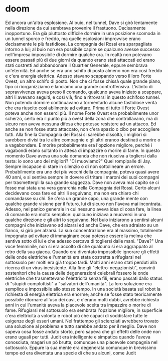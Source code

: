 # doom
Ed ancora un'altra esplosione.
Al buio, nel tunnel, Dave si girò lentamente nella direzione da cui sembrava provenire il frastuono.
Decisamente inopportuno.
Era già piuttosto difficile dormire in una posizione scomoda in un tunnel sporco e freddo,
ma quelle esplosioni improvvise erano decisamente le più fastidiose.
La compagnia dei Rossi era sparpagliata intorno a lui; al buio non era possibile capire se qualcuno avesse successo
nell'impresa impossibile di dormire qualche ora.
In realtà non potevano essere passati più di due giorni da quando erano stati attaccati ed erano stati costretti ad
abbandonare il Quartier Generale, eppure sembrava un'eternità. Ed anche se era uno schifo di posto almeno non era così freddo
e c'era energia elettrica. Adesso stavano scappando verso il loro Forte Ovest, un altro schifo di posto.
Non che ci fosse chissà quale grande piano, tipo ci riorganizziamo e lanciamo una grande controffensiva.
L'istinto di sopravvivenza aveva preso il comando, qualcuno aveva iniziato a scappare,
altri li avevano seguiti, e così vià, fino a ritrovarsi in questo schifoso tunnel.
Non potendo dormire continuavano a tormentarlo alcune fastidiose verità che era riuscito così abilmente ad evitare.
Prima di tutto il Forte Ovest poteva anche non esserci più. Il nome Forte Ovest era probabilmente unor scherzo, 
certo era il punto più a ovest della zona che controllavano, ma di sicuro non aveva nessuna difesa che potesse
resistere ad un attacco.
Ed anche se non fosse stato attaccato, non c'era spazio o cibo per accogliere tutti. Alla fine la Compagnia dei Rossi si sarebbe
dissolta, i migliori si sarebbero divisi tra le altre compagnie e gli altri eranoo destinati a morire o a vagabondare.
E morire probabilmente era l'opzione migliore, perchè i vagabondi erano soltanto in attesa di impazzire o morire di fame. 
In questo momento Dave aveva una sola domanda che non riusciva a togliersi dalla testa:
io sono uno dei migliori?
"Ci muoviamo?"
Quel rompipalle di Jay. Sempre incapace di stare in silenzio o di non sottolineare un errore.
Probabilmente era uno dei più vecchi della compagnia, poteva quasi avere 40 anni, e si sentiva sempre in dovere di
tritare i maroni dei suoi compagni per trasmettergli la sua grande saggezza. Dave non aveva mai capito se ci fosse
mai stata una vera gerarchia nella Compagnia dei Rossi. Certo alcuni decidevano cosa fare ed altri li seguivano,
ma non era chiaro chi comandasse su chi. Se c'era un grande capo, una grande mente con qualche grande visione
per il futuro, lui di sicuro non l'aveva mai incontrata.
Adesso, nel panico generale in cui nessuno aveva idea di cosa fare, la linea di comando era molto semplice: qualcuno
iniziava a muoversi in una qualche direzione e gli altri lo seguivano.
Nel buio iniziarono a sentirsi alcuni compagni che iniziavano ad alzarsi ed anche Dave, che era sdraiato su un fianco,
si girò per alzarsi. La sua concentrazione era al massimo, totalmente impegnato ad evitare di immaginare cosa potesse
essere la melma che sentiva sotto di lui e che adesso cercava di togliersi dalle mani.
"Dave?"
Una voce femminile, non si era accolto di che qualcuno si era aggrappato al retro della sua giacca.
Quando era diventato impossibile ignorare gli effetti delle onde elettriche e l'umanità era stata costretta a rifugiarsi nel sottosuolo per molti era già troppo tardi. Molti anni erano stati perduti alla ricerca di un virus inesistente.
Alla fine gli "elettro-negazionisti", convinti sostenitori che la causa delle degenerazioni celebrali fossero le onde elettriche che trasmettevano l'elettricità senza fili, erano passati dallo status di "stupidi complottisti" a "salvatori dell'umanità". La loro soluzione era semplice e impossibile allo stesso tempo. In una società basata sui robot la richiesta
di energia elettrica era enorme; anche se fosse stato teoricamente possibile ritornare all'uso dei cavi, e c'erano molti
dubbi, avrebbe richiesto anni in cui l'umanità aveva la piacevole scelta tra impazzire o morire di fame.
Rifugiarsi nel sottosuolo era sembrata l'opzione migliore, in superficie c'era elettricità a volontà e robot più che
capaci di soddisfare tutte le esigenze degli esseri umani. Nel frattempo gli scienziati avrebbero trovato una soluzione
al problema e tutto sarebbe andato per il meglio.
Dave non sapeva cosa fosse andato storto, però sapeva che gli effetti delle onde non erano uguali per tutti.
Judit era intelligente e simpatica quando l'aveva conosciuta, magari un pò brutta, comunque una piacevole compagnia
nel sottosuolo. Eppure la sua mente era degenerata comunque in brevissimo tempo ed era diventata una specie di
che su alcuni,
come Judit
